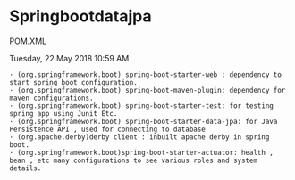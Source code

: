 # Springbootdatajpa

POM.XML

Tuesday, 22 May 2018
10:59 AM

	· (org.springframework.boot) spring-boot-starter-web : dependency to start spring boot configuration.
	· (org.springframework.boot) spring-boot-maven-plugin: dependency for maven configurations.
	· (org.springframework.boot) spring-boot-starter-test: for testing spring app using Junit Etc.
	· (org.springframework.boot) spring-boot-starter-data-jpa: for Java Persistence API , used for connecting to database
	· (org.apache.derby)derby client : inbuilt apache derby in spring boot.
	· (org.springframework.boot)spring-boot-starter-actuator: health , bean , etc many configurations to see various roles and system details.
